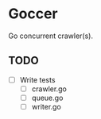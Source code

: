 # Goccer

Go concurrent crawler(s).

## TODO

* [ ] Write tests
	* [ ] crawler.go
	* [ ] queue.go
	* [ ] writer.go
